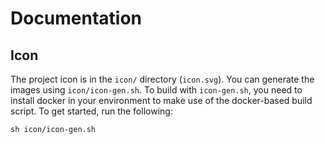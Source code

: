 # Documentation

## Icon

The project icon is in the `icon/` directory (`icon.svg`). You can generate the images using `icon/icon-gen.sh`. To build with `icon-gen.sh`, you need to install docker in your environment to make use of the docker-based build script. To get started, run the following:

```console
sh icon/icon-gen.sh
```